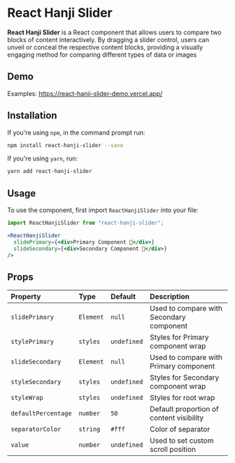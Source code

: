 ﻿# React Hanji Slider

**React Hanji Slider** is a React component that allows users to compare two blocks of content interactively. By dragging a slider control, users can unveil or conceal the respective content blocks, providing a visually engaging method for comparing different types of data or images

## Demo

Examples: https://react-hanji-slider-demo.vercel.app/

## Installation

If you're using `npm`, in the command prompt run:

```sh
npm install react-hanji-slider --save
```

If you're using `yarn`, run:

```sh
yarn add react-hanji-slider
```

## Usage

To use the component, first import `ReactHanjiSlider` into your file:

```jsx
import ReactHanjiSlider from "react-hanji-slider";
```

```jsx
<ReactHanjiSlider
  slidePrimary={<div>Primary Component 🥢</div>}
  slideSecondary={<div>Secondary Component 🍚</div>}
/>
```

## Props

| Property             | Type           | Default     | Description                                                 |
| :--------------------|:---------------|:------------|:------------------------------------------------------------|
| `slidePrimary`       | `Element`      | `null`      | Used to compare with Secondary component                    |
| `stylePrimary`       | `styles`       | `undefined` | Styles for Primary component wrap                           |
| `slideSecondary`     | `Element`      | `null`      | Used to compare with Primary component                      |
| `styleSecondary`     | `styles`       | `undefined` | Styles for Secondary component wrap                         |
| `styleWrap`          | `styles`       | `undefined` | Styles for root wrap                                        |
| `defaultPercentage`  | `number`       | `50`        | Default proportion of content visibility                    |
| `separatorColor`     | `string`       | `#fff`      | Color of separator                                          |
| `value`              | `number`       | `undefined` | Used to set custom scroll position                          |
